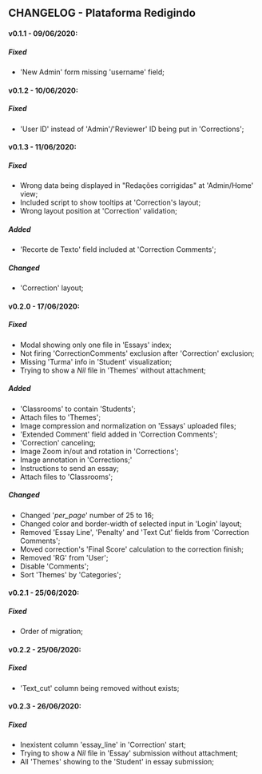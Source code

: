 ## CHANGELOG - Plataforma Redigindo

#### v0.1.1 - 09/06/2020:
##### Fixed
- 'New Admin' form missing 'username' field;

#### v0.1.2 - 10/06/2020:
##### Fixed
-  'User ID' instead of 'Admin'/'Reviewer' ID being put in 'Corrections';

#### v0.1.3 - 11/06/2020:
##### Fixed
- Wrong data being displayed in "Redações corrigidas" at 'Admin/Home' view;
- Included script to show tooltips at 'Correction's layout;
- Wrong layout position at 'Correction' validation;

##### Added

- 'Recorte de Texto' field included at 'Correction Comments';

##### Changed

- 'Correction' layout;

#### v0.2.0 - 17/06/2020:
##### Fixed

- Modal showing only one file in 'Essays' index;
- Not firing 'CorrectionComments' exclusion after 'Correction' exclusion;
- Missing 'Turma' info in 'Student' visualization;
- Trying to show a _Nil_ file in 'Themes' without attachment;

##### Added

- 'Classrooms' to contain 'Students';
- Attach files to 'Themes';
- Image compression and normalization on 'Essays' uploaded files;
- 'Extended Comment' field added in 'Correction Comments';
- 'Correction' canceling;
- Image Zoom in/out and rotation in 'Corrections';
- Image annotation in 'Corrections;'
- Instructions to send an essay;
- Attach files to 'Classrooms';

##### Changed

- Changed '_per_page_' number of 25 to 16;
- Changed color and border-width of selected input in 'Login' layout; 
- Removed 'Essay Line', 'Penalty' and 'Text Cut' fields from 'Correction Comments';
- Moved correction's 'Final Score' calculation to the correction finish;
- Removed 'RG' from 'User';
- Disable 'Comments';
- Sort 'Themes' by 'Categories';

#### v0.2.1 - 25/06/2020:
##### Fixed

- Order of migration;

#### v0.2.2 - 25/06/2020:
##### Fixed

- 'Text_cut' column being removed without exists;

#### v0.2.3 - 26/06/2020:
##### Fixed

- Inexistent column 'essay_line' in 'Correction' start;
- Trying to show a _Nil_ file in 'Essay' submission without attachment;
- All 'Themes' showing to the 'Student' in essay submission;
 